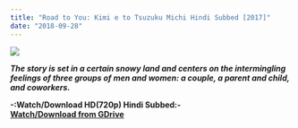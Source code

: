 ```yaml
---
title: "Road to You: Kimi e to Tsuzuku Michi Hindi Subbed [2017]"
date: "2018-09-28"
---
```


[![](https://4.bp.blogspot.com/-EWwJXr24Yng/W649TzD-InI/AAAAAAAABxw/BUW_M-d9HLk5x24r4rME6lTixKptWOSfgCLcBGAs/s400/pc_header.jpg)](https://4.bp.blogspot.com/-EWwJXr24Yng/W649TzD-InI/AAAAAAAABxw/BUW_M-d9HLk5x24r4rME6lTixKptWOSfgCLcBGAs/s1600/pc_header.jpg)

**_The story is set in a certain snowy land and centers on the intermingling feelings of three groups of men and women: a couple, a parent and child, and coworkers._** 

**\-:Watch/Download HD(720p) Hindi Subbed:-**  
**[Watch/Download from GDrive](https://gg-l.xyz/pJmrFLpCc)**
